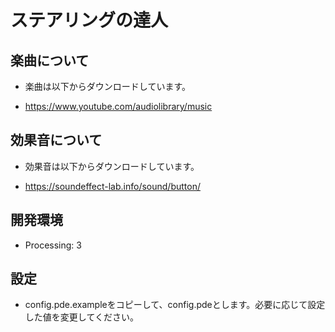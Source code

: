 # ステアリングの達人

## 楽曲について

- 楽曲は以下からダウンロードしています。

- https://www.youtube.com/audiolibrary/music

## 効果音について

- 効果音は以下からダウンロードしています。

- https://soundeffect-lab.info/sound/button/

## 開発環境

- Processing: 3

## 設定

- config.pde.exampleをコピーして、config.pdeとします。必要に応じて設定した値を変更してください。